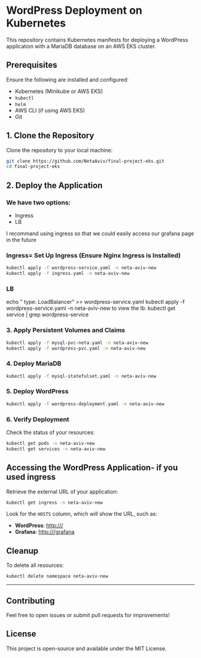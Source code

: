
# WordPress Deployment on Kubernetes

This repository contains Kubernetes manifests for deploying a WordPress application with a MariaDB database on an AWS EKS cluster.

## Prerequisites
Ensure the following are installed and configured:
- Kubernetes (Minikube or AWS EKS)
- `kubectl`
- `helm`
- AWS CLI (if using AWS EKS)
- Git

## 1. Clone the Repository
Clone the repository to your local machine:

```bash
git clone https://github.com/NetaAviv/final-project-eks.git
cd final-project-eks
```

## 2. Deploy the Application
### We have two options:
 - Ingress
 - LB

I recommand using ingress so that we could easily access our grafana page in the future


### Ingress= Set Up Ingress (Ensure Nginx Ingress is Installed)
```bash
kubectl apply -f wordpress-service.yaml -n neta-aviv-new
kubectl apply -f ingress.yaml -n neta-aviv-new
```
### LB
echo "  type: LoadBalancer" >> wordpress-service.yaml
kubectl apply -f wordpress-service.yaml -n neta-aviv-new
to view the lb: 
kubectl get service | grep wordpress-service

### 3. Apply Persistent Volumes and Claims
```bash
kubectl apply -f mysql-pvc-neta.yaml -n neta-aviv-new
kubectl apply -f wordpress-pvc.yaml -n neta-aviv-new
```

### 4. Deploy MariaDB
```bash
kubectl apply -f mysql-statefulset.yaml -n neta-aviv-new
```

### 5. Deploy WordPress
```bash
kubectl apply -f wordpress-deployment.yaml -n neta-aviv-new
```

### 6. Verify Deployment
Check the status of your resources:

```bash
kubectl get pods -n neta-aviv-new
kubectl get services -n neta-aviv-new
```

## Accessing the WordPress Application- if you used ingress

Retrieve the external URL of your application:

```bash
kubectl get ingress -n neta-aviv-new
```

Look for the `HOSTS` column, which will show the URL, such as:

- **WordPress**: [http://<host-url>/](http://<host-url>/)
- **Grafana**: [http://<host-url>/grafana](http://<host-url>/grafana)

## Cleanup
To delete all resources:

```bash
kubectl delete namespace neta-aviv-new
```

---

## Contributing
Feel free to open issues or submit pull requests for improvements!

## License
This project is open-source and available under the MIT License.
